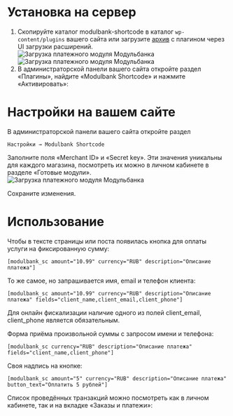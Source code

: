 Установка на сервер
===================

1. Скопируйте каталог modulbank-shortcode в каталог `wp-content/plugins` вашего сайта или загрузите [архив](https://github.com/modulbank-pay/modulbank-wordpress-shorcode/releases/download/v2.3/modulbank-shortcode_2.3.zip) с плагином через UI загрузки расширений.
![Загрузка платежного модуля Модульбанка](https://modulbank-pay.github.io/screenshots/wordpress-shortcode/1.png)
![Загрузка платежного модуля Модульбанка](https://modulbank-pay.github.io/screenshots/wordpress-shortcode/2.png)
2. В администраторской панели вашего сайта откройте раздел «Плагины», найдите «Modulbank Shortcode» и нажмите «Активировать»:


Настройки на вашем сайте
========================

В администраторской панели вашего сайта откройте раздел

    Настройки → Modulbank Shortcode

Заполните поля «Merchant ID» и «Secret key». Эти значения уникальны для каждого магазина, посмотреть их можно в личном
кабинете в разделе «Готовые модули».
![Загрузка платежного модуля Модульбанка](https://modulbank-pay.github.io/screenshots/wordpress-shortcode/3.png)

Сохраните изменения.

Использование
=============
Чтобы в тексте страницы или поста появилась кнопка для оплаты услуги на фиксированную сумму:
```
[modulbank_sc amount="10.99" currency="RUB" description="Описание платежа"]
```

То же самое, но запрашивается имя, email и телефон клиента:

```
[modulbank_sc amount="10.99" currency="RUB" description="Описание платежа" fields="client_name,client_email,client_phone"]
```
Для онлайн фискализации наличие одного из полей client_email, client_phone является обязательным.

Форма приёма произвольной суммы с запросом имени и телефона:
```
[modulbank_sc currency="RUB" description="Описание платежа" fields="client_name,client_phone"]
```

Своя надпись на кнопке:
```
[modulbank_sc amount="5" currency="RUB" description="Описание платежа" button_text="Оплатить 5 рублей"]
```

Список проведённых транзакций можно посмотреть как в личном кабинете, так и на вкладке «Заказы и платежи»:
